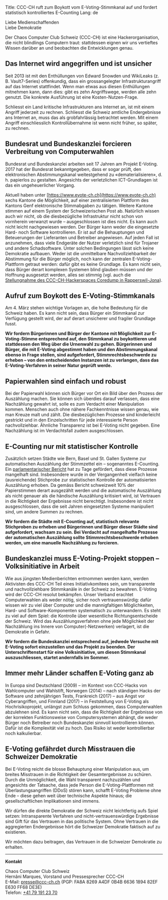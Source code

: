 Title: CCC-CH ruft zum Boykott vom E-Voting-Stimmkanal auf und fordert statistisch kontrolliertes E-Counting
Lang: de

Liebe Medienschaffenden<br>
Liebe Demokratie

Der Chaos Computer Club Schweiz (CCC-CH) ist eine Hackerorganisation, die nicht
blindlings Computern traut: stattdessen eignen wir uns vertieftes Wissen
darüber an und beobachten die Entwicklungen genau.

## Das Internet wird angegriffen und ist unsicher

Seit 2013 ist mit den Enthüllungen von Edward Snowden und WikiLeaks (z. B.
Vault7-Series) offenkundig, dass ein grossangelegter Infrastrukturangriff auf
das Internet stattfindet. Wenn man etwas aus diesen Enthüllungen mitnehmen
kann, dann dies: gibt es zehn Angriffswege, werden alle zehn genutzt. Die
konkrete Ausführung ist eine Kosten-Nutzen-Frage.

Schliesst ein Land kritische Infrastrukturen ans Internet an, ist mit einem
Angriff jederzeit zu rechnen. Schliesst die Schweiz amtliche Endergebnisse ans
Internet an, muss das als grobfahrlässig betrachtet werden. Mit einem Angriff
einschliesslich Kontrollübernahme ist wenn nicht früher, so später, zu rechnen.

## Bundesrat und Bundeskanzlei forcieren Verbreitung von Computerwahlen

Bundesrat und Bundeskanzlei arbeiten seit 17 Jahren am Projekt E-Voting. 2017
hat der Bundesrat bekanntgegeben, dass er sogar prüft, den elektronischen
Abstimmungskanal weitestgehend zu «dematerialisieren», d. h. papierlos zu
gestalten. Angesichts der verletzlichen ICT-Grundlagen ist das ein
ungeheuerlicher Vorgang.

Aktuell haben unter [https://www.evote-ch.ch](https://www.evote-ch.ch) sechs
Kantone die Möglichkeit, auf einer zentralisierten Plattform des Kantons Genf
elektronische Stimmabgaben zu tätigen. Weitere Kantone stimmen auf einem System
der Schweizerischen Post ab. Natürlich wissen auch wir nicht, ob die
diesbezügliche Infrastruktur nicht schon von vornherein verwanzt wurde –
ausgeschlossen ist dies nicht. Es kann auch nicht leicht nachgewiesen werden.
Der Bürger kann weder die eingesetzte Hard- noch Software kontrollieren. Er ist
auf die Behauptungen und Beteuerungen der Lieferanten und Betreiber angewiesen.
Auf jeden Fall ist anzunehmen, dass viele Endgeräte der Nutzer verletzlich sind
für Trojaner und andere Schadsoftware. Unter solchen Bedingungen lässt sich
keine Demokratie aufbauen. Weder ist die unmittelbare Nachvollziehbarkeit der
Abstimmung für die Bürger möglich, noch kann der zentralen E-Voting-Plattform
getraut werden: dafür gibt es keine Grundlage. Es kann nicht sein, dass Bürger
derart komplexen Systemen blind glauben müssen und der Hoffnung ausgesetzt
werden, alles sei stimmig (vgl. auch die
[Stellungnahme des CCC-CH-Hackerspaces Coredump in
Rapperswil-Jona](https://www.coredump.ch/stellungnahme-e-voting-pilot-in-der-gemeinde-rapperswil-jona/)).

## Aufruf zum Boykott des E-Voting-Stimmkanals

Am 4. März stehen wichtige Vorlagen an, die hohe Bedeutung für die Schweiz
haben. Es kann nicht sein, dass Bürger ein Stimmkanal zur Verfügung gestellt
wird, der auf derart unsicherer und fragiler Grundlage fusst.

**Wir fordern Bürgerinnen und Bürger der Kantone mit Möglichkeit zur
E-Voting-Stimme entsprechend auf, den Stimmkanal zu boykottieren und
stattdessen den Weg über die Urnenwahl zu gehen. Bürgerinnen und Bürger, die
mit E-Voting abgestimmt haben und den Abstimmungskanal ebenso in Frage stellen,
sind aufgefordert, Stimmrechtsbeschwerde zu erheben – von den entscheidenden
Instanzen ist zu verlangen, dass das E-Voting-Verfahren in seiner Natur geprüft
werde.**

## Papierwahlen sind einfach und robust

Bei der Papierwahl können sich Bürger vor Ort ein Bild über den Prozess der
Auszählung machen. Sie können sich überdies darauf verlassen, dass eine
Nachzählung gewahrt ist, solle es zum Verdacht einer Manipulation kommen.
Menschen auch ohne nähere Fachkenntnisse wissen genau, wie man Kreuze malt und
zählt. Die diesbezüglichen Prozesse sind kinderleicht gestrickt und in den
Einzelschritten für jede interessierte Person nachvollziehbar. Ähnliche
Transparenz ist bei E-Voting nicht gegeben. Eine Nachzählung ist im
Verdachtsfall zudem ausgeschlossen.

## E-Counting nur mit statistischer Kontrolle

Zusätzlich setzen Städte wie Bern, Basel und St. Gallen Systeme zur
automatischen Auszählung der Stimmzettel ein – sogenanntes E-Counting. Ein
[parlamentarischer
Bericht](https://www.parlament.ch/centers/documents/de/mm-gpk-n-2017-09-07-bericht-pvk-d.pdf)
hat zu Tage gefördert, dass diese Prozesse mangelhaft sind. Insbesondere wurde
in der Vergangenheit vielfach keine (ausreichende) Stichprobe zur statistischen
Kontrolle der automatisierten Auszählung erhoben. Da gemäss Bericht schweizweit
10% der Papierstimmen derart ausgezählt werden und die automatische Auszählung
als nicht genauer als die händische Auszählung kritisiert wird, ist Vertrauen
in die Richtigkeit der Ergebnisse nicht berechtigt. Insbesondere ist nicht
ausgeschlossen, dass die seit Jahren eingesetzten Systeme manipuliert sind, um
andere Summen zu rechnen.

**Wir fordern die Städte mit E-Counting auf, statistisch relevante Stichproben
zu erheben und Bürgerinnen und Bürger dieser Städte sind aufgefordert, wachsam
zu sein. Bei Verdacht auf mangelhafte Prozesse der automatischen Auszählung
sollte Stimmrechtsbeschwerde erhoben werden, um eine manuelle Nachzählung zu
forcieren.**

## Bundeskanzlei muss E-Voting-Projekt stoppen – Volksinitiative in Arbeit

Wie aus jüngsten Medienberichten entnommen werden kann, werden Aktivisten des
CCC-CH Teil eines Initiativkomitees sein, um transparente und nachvollziehbare
Stimmkanäle in der Schweiz zu bewahren. E-Voting wird der CCC-CH resolut
bekämpfen. Unser Verband erachtet Computerwahlen als weder nötig, sicher noch
vertrauenswürdig: dafür wissen wir zu viel über Computer und die mannigfaltigen
Möglichkeiten, Hard- und Software-Komponenten systematisch zu unterwandern. Es
steht zu viel auf dem Spiel: die Kontrolle über wesentliche Richtungsentscheide
der Schweiz. Wird das Auszählungsverfahren ohne jede Möglichkeit der
Nachzählung ins Innere von Computer(-Netzwerken) verlagert, ist die Demokratie
in Gefahr.

**Wir fordern die Bundeskanzlei entsprechend auf, jedwede Versuche mit E-Voting
sofort einzustellen und das Projekt zu beenden. Der Unterschriftenstart für
eine Volksinitiative, um diesen Stimmkanal auszuschliessen, startet andernfalls
im Sommer.**

## Immer mehr Länder schaffen E-Voting ganz ab

In Europa sind Deutschland (2009) – im Kontext von CCC-Hacks von Wahlcomputer
und Wahlstift, Norwegen (2014) – nach ständigen Hacks der Software und
zehnjährigen Tests, Frankreich (2017) – aus Angst vor Cyberangriffen, und
Finnland (2017) – in Feststellung von E-Voting als Hochrisikoprojekt, unlängst
zum Schluss gekommen, dass Computerwahlen abzulehnen sind. Es kann nicht sein,
dass die Richtigkeit der Ergebnisse von der korrekten Funktionsweise von
Computersystemen abhängt, die weder Bürger noch Betreiber noch Bundeskanzlei
sinnvoll kontrollieren können. Dafür ist die Komplexität viel zu hoch. Das
Risiko ist weder kontrollierbar noch kalkulierbar.

## E-Voting gefährdet durch Misstrauen die Schweizer Demokratie

Bei E-Voting reicht die blosse Behauptung einer Manipulation aus, um breites
Misstrauen in die Richtigkeit der Gesamtergebnisse zu schüren. Durch die
Unmöglichkeit, die Wahl transparent nachzuzählen und angesichts der Tatsache,
dass jede Person die E-Voting-Plattformen mit Überlastungsangriffen (DDoS)
stören kann, schafft E-Voting Probleme ohne Ende – diese gehen weit über
technische Aspekte hinaus; die gesellschaftlichen Implikationen sind immens.

Wir dürfen die direkte Demokratie der Schweiz nicht leichtfertig aufs Spiel
setzen: Intransparente Verfahren und nicht-vertrauenswürdige Ergebnisse sind
Gift für das Vertrauen in das politische System. Ohne Vertrauen in die
aggregierten Endergebnisse hört die Schweizer Demokratie faktisch auf zu
existieren.

Wir möchten dazu beitragen, das Vertrauen in die Schweizer Demokratie zu
erhalten.

<hr>

**Kontakt**

Chaos Computer Club Schweiz<br>
Hernâni Marques, Vorstand und Pressesprecher CCC-CH<br>
E-Mail: [presse@ccc-ch.ch](mailto:presse@ccc-ch.ch) (PGP: FA8A 8269 A4DF 0B4B 6636 1894 82EF E630 FF68 DE3E)<br>
Telefon: [+41 79 191 23 70](tel:+41791912370)
